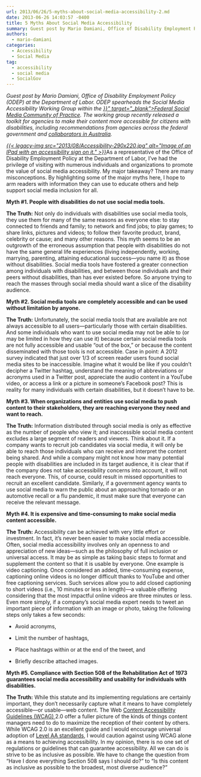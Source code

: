 ```yaml
---
url: 2013/06/26/5-myths-about-social-media-accessibility-2.md
date: 2013-06-26 14:03:57 -0400
title: 5 Myths About Social Media Accessibility
summary: Guest post by Mario Damiani, Office of Disability Employment Policy (ODEP) at the Department of Labor. ODEP spearheads the Social Media Accessibility Working Group within the Federal Social Media Community of Practice. The working group recently released a toolkit for agencies to make their content more accessible for citizens with disabilities, including recommendations from agencies
authors:
  - mario-damiani
categories:
  - Accessibility
  - Social Media
tag:
  - accessibility
  - social media
  - SocialGov
---
```


<p dir="ltr">
  <em>Guest post by Mario Damiani, Office of Disability Employment Policy (ODEP) at the Department of Labor. ODEP spearheads the Social Media Accessibility Working Group within the <a title="Social Media" href="{{< relref "social-media.md" >}}" target="_blank">Federal Social Media Community of Practice</a>. The working group recently released a toolkit for agencies to make their content more accessible for citizens with disabilities, including recommendations from agencies across the federal government and <a href="http://emergency20wiki.org/wiki/index.php/Accessibility_Toolkit" target="_blank">collaborators in Australia</a>.</em>
</p>

<p dir="ltr">
  <em><a href="https://s3.amazonaws.com/sitesusa/wp-content/uploads/sites/212/2013/08/Accessibility-290x220.jpg">{{< legacy-img src="2013/08/Accessibility-290x220.jpg" alt="Image of an IPad with an accessibility sign on it." >}}</a></em>As a representative of the Office of Disability Employment Policy at the Department of Labor, I&#8217;ve had the privilege of visiting with numerous individuals and organizations to promote the value of social media accessibility.  My major takeaway?  There are many misconceptions.  By highlighting some of the major myths here, I hope to arm readers with information they can use to educate others and help support social media inclusion for all.
</p>

<p dir="ltr">
  <strong>Myth #1. People with disabilities do not use social media tools.</strong>
</p>

<p dir="ltr">
  <strong>The Truth:</strong>  Not only do individuals with disabilities use social media tools, they use them for many of the same reasons as everyone else: to stay connected to friends and family; to network and find jobs; to play games; to share links, pictures and videos; to follow their favorite product, brand, celebrity or cause; and many other reasons.  This myth seems to be an outgrowth of the erroneous assumption that people with disabilities do not have the same general life experiences (living independently, working, marrying, parenting, attaining educational success—you name it) as those without disabilities.  Social media tools have fostered a greater connection among individuals with disabilities, and between those individuals and their peers without disabilities, than has ever existed before.  So anyone trying to reach the masses through social media should want a slice of the disability audience.
</p>

<p dir="ltr">
  <strong>Myth #2. Social media tools are completely accessible and can be used without limitation by anyone.</strong>
</p>

<p dir="ltr">
  <strong>The Truth:</strong>  Unfortunately, the  social media tools that are available are not always accessible to all users—particularly those with certain disabilities.  And some individuals who want to use social media may not be able to (or may be limited in how they can use it) because certain social media tools are not fully accessible and usable “out of the box,” or because the content disseminated with those tools is not accessible.  Case in point:   A 2012 survey indicated that just over 1/3 of screen reader users found social media sites to be inaccessible.  Imagine what it would be like if you couldn&#8217;t decipher a Twitter hashtag, understand the meaning of abbreviations or acronyms used in a Twitter post, appreciate the audio content in a YouTube video, or access a link or a picture in someone&#8217;s Facebook post?  This is reality for many individuals with certain disabilities, but it doesn’t have to be.
</p>

<p dir="ltr">
  <strong>Myth #3. When organizations and entities use social media to push content to their stakeholders, they are reaching everyone they need and want to reach.</strong>
</p>

<p dir="ltr">
  <strong>The Truth:</strong>  Information distributed through social media is only as effective as the number of people who view it; and inaccessible social media content excludes a large segment of readers and viewers.  Think about it.  If a company wants to recruit job candidates via social media, it will only be able to reach those individuals who can receive and interpret the content being shared. And while a company might not know how many potential people with disabilities are included in its target audience, it is clear that if the company does not take accessibility concerns into account, it will not reach everyone. This, of course, could result in missed opportunities to recruit an excellent candidate.  Similarly, if a government agency wants to use social media to warn the public about an approaching tornado or an automotive recall or a flu pandemic, it must make sure that everyone can receive the relevant message.
</p>

<p dir="ltr">
  <strong>Myth #4. It is expensive and time-consuming to make social media content accessible.</strong>
</p>

<p dir="ltr">
  <strong>The Truth:</strong>  Accessibility can be achieved with very little effort or investment.  In fact, it&#8217;s never been easier to make social media accessible.  Often, social media accessibility involves only an openness to and appreciation of new ideas—such as the philosophy of full inclusion or universal access.  It may be as simple as taking basic steps to format and supplement the content so that it is usable by everyone. One example is video captioning.  Once considered an added, time-consuming expense, captioning online videos is no longer difficult thanks to YouTube and other free captioning services.  Such services allow you to add closed captioning to short videos (i.e., 10 minutes or less in length)—a valuable offering considering that the most impactful online videos are three minutes or less.  Even more simply, if a company’s social media expert needs to tweet an important piece of information with an image or photo, taking the following steps only takes a few seconds:
</p>

  * <p dir="ltr">
      Avoid acronyms,
    </p>

  * <p dir="ltr">
      Limit the number of hashtags,
    </p>

  * <p dir="ltr">
      Place hashtags within or at the end of the tweet, and
    </p>

  * <p dir="ltr">
      Briefly describe attached images.
    </p>

<p dir="ltr">
  <strong>Myth #5. Compliance with Section 508 of the Rehabilitation Act of 1973 guarantees social media accessibility and usability for individuals with disabilities.</strong>
</p>

<p dir="ltr">
  <strong>The Truth:</strong> While this statute and its implementing regulations are certainly important, they don’t necessarily capture what it means to have completely accessible—or usable—web content.  The Web <a href="http://www.w3.org/TR/WCAG/">Content Accessibility Guidelines (WCAG) </a>2.0 offer a fuller picture of the kinds of things content managers need to do to maximize the reception of their content by others.  While WCAG 2.0 is an excellent guide and I would encourage universal adoption of <a href="http://www.w3.org/WAI/WCAG1AA-Conformance">Level AA standards</a>, I would caution against using WCAG alone as a means to achieving accessibility.  In my opinion, there is no one set of regulations or guidelines that can guarantee accessibility.  All we can do is strive to be as inclusive as possible.  We have to change the question from “Have I done everything Section 508 says I should do?” to “Is this content as inclusive as possible to the broadest, most diverse audience?”
</p>

<p dir="ltr">
